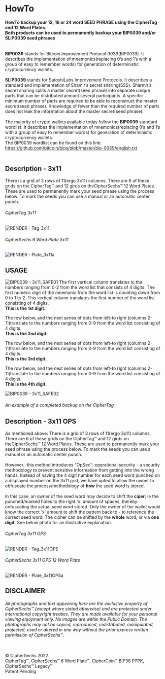 # HowTo 
**HowTo backup your 12, 18 or 24 word SEED PHRASE using the CipherTag and 12 Word Plates.<br/>
Both products can be used to permanently backup your BIP0039 and/or SLIP0039 seed phrases**<br/>
<br/>
<br/>
**BIP0039** stands for Bitcoin Improvement Protocol 0039(BIP0039).  It describes the implementation of mnemonics(replacing 0’s and 1’s with a group of easy to remember words) for generation of deterministic cryptocurrency wallets.
<br/>
<br/>
**SLIP0039** stands for SatoshiLabs Improvement Protocols.  It describes a standard and implementation of Shamir’s secret sharing(SSS).  Sharmir’s secret sharing splits a master secret(seed phrase) into separate unique parts that can be distributed amount several participants.  A specific minimum number of parts are required to be able to reconstruct the master secret(seed phrase).  Knowledge of fewer than the required number of parts does not leak the information about the master secret(seed phrase).
<br/>
<br/>
The majority of crypto wallets available today follow the **BIP0039** standard wordlist.  It describes the implementation of mnemonics(replacing 0’s and 1’s with a group of easy to remember words) for generation of deterministic cryptocurrency wallets.<br/>
The BIP0039 wordlist can be found on this link:<br/>
https://github.com/bitcoin/bips/blob/master/bip-0039/english.txt
<br/>
<br/>

## Description - 3x11
There is a grid of 3 rows of 11(ergo 3x11) columns.  There are 6 of these grids on the CipherTag™ and 12 girds on theCipherSechs™ 12 Word Plates.
These are used to permanently mark your seed phrase using the process below.  To mark the seeds you can use a manual or an automatic center punch.

###### CipherTag 3x11
![RENDER - Tag_3x11](https://user-images.githubusercontent.com/97874862/149795773-c98eccc4-ddb4-4a24-b3c9-3571354928c0.png)

###### CipherSechs 6 Word Plate 3x11

![RENDER - Plate_3x11a](https://user-images.githubusercontent.com/97874862/149797430-c97df62a-203d-4291-90c8-66d0ac6c8c59.png)
## USAGE

![BIP0039 - 3x11_SAFE01](https://user-images.githubusercontent.com/97874862/149903312-62e8040c-0f25-4822-81f1-b1b70f6d0709.png)
The first vertical column translates to the numbers ranging from 0-2 from the word list that consists of 4 digits. The first numeric digit of the mnemonic from the word list is counting down from 0 to 1 to 2.  This vertical column translates the first number of the word list consisting of 4 digits.<br/>
**This is the 1st digit.**

The row below, and the next series of dots from left-to right (columns 2-11)translate to the numbers ranging from 0-9 from the word list consisting of 4 digits.<br/>
**This is the 2nd digit.**

The row below, and the next series of dots from left-to right (columns 2-11)translate to the numbers ranging from 0-9 from the word list consisting of 4 digits.<br/> 
**This is the 3rd digit.**

The row below, and the next series of dots from left-to right (columns 2-11)translate to the numbers ranging from 0-9 from the word list consisting of 4 digits.<br/>
**This is the 4th digit.**


![BIP0039 - 3x11_SAFE02](https://user-images.githubusercontent.com/97874862/149903332-3bb9d049-8d69-414f-b4f7-37d79d16845f.png)
###### An example of a completed backup on the CipherTag

## Description - 3x11 OPS
As mentioned above:
There is a grid of 3 rows of 11(ergo 3x11) columns.  There are 6 of these grids on the CipherTag™ and 12 girds on theCipherSechs™ 12 Word Plates.
These are used to permanently mark your seed phrase using the process below.  To mark the seeds you can use a manual or an automatic center punch.
<br/><br/>
However.. this method introduces "OpSec"; operational security - a security methodology to prevent sensitive information from getting into the wrong hands.
Instead of having the 4 digit number for each seed word punched on a displayed number on the 3x11 grid, we have opted to allow the owner to obfuscate the process/methodology of **how** the seed word is stored.
<br/><br/>
In this case, an owner of the seed word may decide to shift the **ciper**; ie the punched/marked holes to the right 'x' amount of spaces, thereby onfuscating the actual seed word stored.  Only the owner of the wallet would know the correct 'x' amount to shift the pattern back to - to reference the correct seed word.  The cipher can be shifted by the **whole** word, or via **one digit**.  See below photo for an illustrative explanation.
<br/>

###### CipherTag 3x11 OPS
![RENDER - Tag_3x11OPS](https://user-images.githubusercontent.com/97874862/149795891-a9bb6a87-a526-4ef6-969c-fc5ca4422c16.png)

###### CipherSechs 3x11 OPS 12 Word Plate

![RENDER - Plate_3x11OPSa](https://user-images.githubusercontent.com/97874862/149796749-d8183334-6476-4d9a-8d5f-4b48c856548e.png)



## DISCLAIMER
###### All photographs and text appearing here are the exclusive property of CipherSechs™ (except where stated otherwise) and are protected under international copyright treaties. They are made available for your personal viewing enjoyment only. No images are within the Public Domain. The photographs may not be copied, reproduced, redistributed, manipulated, projected, used or altered in any way without the prior express written permission of CipherSechs™.
<br/>
© CipherSechs 2022<br/>
CipherTag™, CipherSechs™ 6 Word Plate™, CipherCoin™ BIP38 PPPK, CipherSechs™ Legacy™<br/>
Patent Pending
